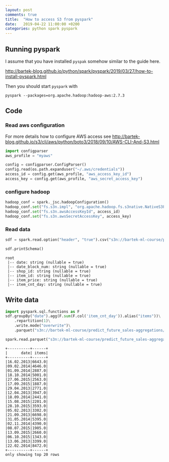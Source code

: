 ```yaml
---
layout: post
comments: true
title:  "How to access S3 from pyspark"
date:   2019-04-22 11:00:00 +0200
categories: python spark pyspark
---
```

## Running pyspark

I assume that you have installed `pyspak` somehow similar to the guide here.

<http://bartek-blog.github.io/python/spark/pyspark/2019/03/27/how-to-install-pyspark.html>

Then you should start `pyspark` with
```
pyspark --packages=org.apache.hadoop:hadoop-aws:2.7.3
```

## Code

### Read aws configuration
For more details how to configure AWS access see <http://bartek-blog.github.io/s3/cli/aws/python/boto3/2018/09/10/AWS-CLI-And-S3.html>


```python
import configparser
aws_profile = "myaws"

config = configparser.ConfigParser()
config.read(os.path.expanduser("~/.aws/credentials"))
access_id = config.get(aws_profile, "aws_access_key_id") 
access_key = config.get(aws_profile, "aws_secret_access_key")
```

### configure hadoop 


```python
hadoop_conf = spark._jsc.hadoopConfiguration()
hadoop_conf.set("fs.s3n.impl", "org.apache.hadoop.fs.s3native.NativeS3FileSystem")
hadoop_conf.set("fs.s3n.awsAccessKeyId", access_id)
hadoop_conf.set("fs.s3n.awsSecretAccessKey", access_key)
```

### Read data


```python
sdf = spark.read.option("header", "true").csv("s3n://bartek-ml-course/predict_future_sales/sales_train.csv.gz")
```


```python
sdf.printSchema()
```

    root
     |-- date: string (nullable = true)
     |-- date_block_num: string (nullable = true)
     |-- shop_id: string (nullable = true)
     |-- item_id: string (nullable = true)
     |-- item_price: string (nullable = true)
     |-- item_cnt_day: string (nullable = true)
    


## Write data


```python
import pyspark.sql.functions as F
sdf.groupBy("date").agg(F.sum(F.col('item_cnt_day')).alias("items"))\
    .repartition(1)\
    .write.mode("overwrite")\
    .parquet("s3n://bartek-ml-course/predict_future_sales-aggregations/daily-total-sales")
```


```python
spark.read.parquet("s3n://bartek-ml-course/predict_future_sales-aggregations/daily-total-sales").show()
```

    +----------+------+
    |      date| items|
    +----------+------+
    |16.02.2013|6643.0|
    |09.02.2014|4646.0|
    |01.09.2014|2887.0|
    |18.10.2014|5001.0|
    |27.06.2015|2563.0|
    |17.09.2015|1887.0|
    |29.04.2013|2771.0|
    |12.04.2013|3947.0|
    |18.09.2014|2441.0|
    |15.08.2015|2201.0|
    |28.10.2015|3593.0|
    |05.02.2013|3302.0|
    |21.09.2013|6698.0|
    |31.05.2014|5395.0|
    |02.11.2014|4390.0|
    |08.07.2015|1905.0|
    |13.09.2015|2660.0|
    |06.10.2015|1343.0|
    |13.06.2013|3399.0|
    |22.02.2014|8472.0|
    +----------+------+
    only showing top 20 rows
    



